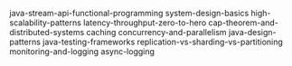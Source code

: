 java-stream-api-functional-programming
system-design-basics
high-scalability-patterns
latency-throughput-zero-to-hero
cap-theorem-and-distributed-systems
caching
concurrency-and-parallelism
java-design-patterns
java-testing-frameworks
replication-vs-sharding-vs-partitioning
monitoring-and-logging
async-logging